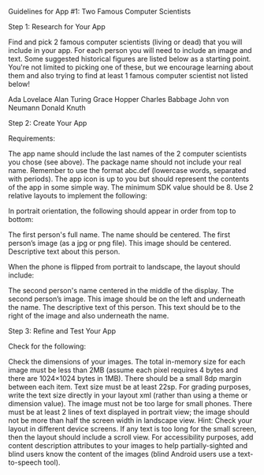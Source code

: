 Guidelines for App #1: Two Famous Computer Scientists

Step 1: Research for Your App

Find and pick 2 famous computer scientists (living or dead) that you will include in your app. For each person you will need to include an image and text. Some suggested historical figures are listed below as a starting point. You're not limited to picking one of these, but we encourage learning about them and also trying to find at least 1 famous computer scientist not listed below!

Ada Lovelace
Alan Turing
Grace Hopper
Charles Babbage
John von Neumann
Donald Knuth


Step 2: Create Your App

Requirements:

The app name should include the last names of the 2 computer scientists you chose (see above).
The package name should not include your real name. Remember to use the format abc.def (lowercase words, separated with periods).
The app icon is up to you but should represent the contents of the app in some simple way.
The minimum SDK value should be 8.
Use 2 relative layouts to implement the following:

In portrait orientation, the following should appear in order from top to bottom: 

The first person's full name. The name should be centered.
The first person’s image (as a jpg or png file). This image should be centered.
Descriptive text about this person.

When the phone is flipped from portrait to landscape, the layout should include: 

The second person's name centered in the middle of the display.
The second person’s image. This image should be on the left and underneath the name.
The descriptive text of this person. This text should be to the right of the image and also underneath the name.


Step 3: Refine and Test Your App

Check for the following:

Check the dimensions of your images. The total in-memory size for each image must be less than 2MB (assume each pixel requires 4 bytes and there are 1024×1024 bytes in 1MB).
There should be a small 8dp margin between each item.
Text size must be at least 22sp. For grading purposes, write the text size directly in your layout xml (rather than using a theme or dimension value).
The image must not be too large for small phones.
There must be at least 2 lines of text displayed in portrait view; the image should not be more than half the screen width in landscape view. Hint: Check your layout in different device screens.
If any text is too long for the small screen, then the layout should include a scroll view.
For accessibility purposes, add content description attributes to your images to help partially-sighted and blind users know the content of the images (blind Android users use a text-to-speech tool).

